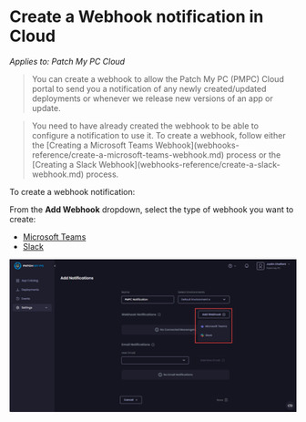 # Create a Webhook notification in Cloud

_Applies to: Patch My PC Cloud_

<blockquote class="wp-block-quote is-note">
<p>You can create a webhook to allow the Patch My PC (PMPC) Cloud portal to send you a notification of any newly created/updated deployments or whenever we release new versions of an app or update.</p>
</blockquote>

<blockquote class="wp-block-quote is-important">
<p>You need to have already created the webhook to be able to configure a notification to use it. To create a webhook, follow either the [Creating a Microsoft Teams Webhook](webhooks-reference/create-a-microsoft-teams-webhook.md) process or the [Creating a Slack Webhook](webhooks-reference/create-a-slack-webhook.md) process.</p>
</blockquote>

To create a webhook notification:

From the **Add Webhook** dropdown, select the type of webhook you want to create:

* [Microsoft Teams](create-a-microsoft-teams-webhook-notification-in-cloud.md)
* [Slack](create-a-slack-webhook-notification-in-cloud.md)

![Clicking "Add Webhook"](/_images/image-(1600).png "Clicking “Add Webhook”")